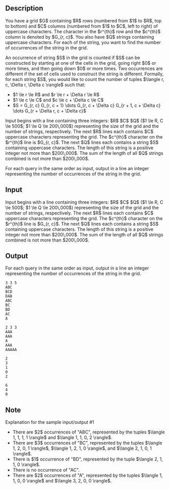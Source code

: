 ## Description

<div><p>You have a grid $G$ containing $R$ rows (numbered from $1$ to $R$, top to bottom) and $C$ columns (numbered from $1$ to $C$, left to right) of uppercase characters. The character in the $r^{th}$ row and the $c^{th}$ column is denoted by $G_{r, c}$. You also have $Q$ strings containing uppercase characters. For each of the string, you want to find the number of occurrences of the string in the grid.</p><p>An occurrence of string $S$ in the grid is counted if $S$ can be constructed by starting at one of the cells in the grid, going right $0$ or more times, and then going down $0$ or more times. Two occurrences are different if the set of cells used to construct the string is different. Formally, for each string $S$, you would like to count the number of tuples $\langle r, c, \Delta r, \Delta c \rangle$ such that: </p><ul> <li> $1 \le r \le R$ and $r \le r + \Delta r \le R$ </li><li> $1 \le c \le C$ and $c \le c + \Delta c \le C$ </li><li> $S = G_{r, c} G_{r, c + 1} \dots G_{r, c + \Delta c} G_{r + 1, c + \Delta c} \dots G_{r + \Delta r, c + \Delta c}$ </li></ul></div><div class="input-specification"><p>Input begins with a line containing three integers: $R$ $C$ $Q$ ($1 \le R, C \le 500$; $1 \le Q \le 200\,000$) representing the size of the grid and the number of strings, respectively. The next $R$ lines each contains $C$ uppercase characters representing the grid. The $c^{th}$ character on the $r^{th}$ line is $G_{r, c}$. The next $Q$ lines each contains a string $S$ containing uppercase characters. The length of this string is a positive integer not more than $200\,000$. The sum of the length of all $Q$ strings combined is not more than $200\,000$.</p></div><div class="output-specification"><p>For each query in the same order as input, output in a line an integer representing the number of occurrences of the string in the grid.</p></div>

## Input

<p>Input begins with a line containing three integers: $R$ $C$ $Q$ ($1 \le R, C \le 500$; $1 \le Q \le 200\,000$) representing the size of the grid and the number of strings, respectively. The next $R$ lines each contains $C$ uppercase characters representing the grid. The $c^{th}$ character on the $r^{th}$ line is $G_{r, c}$. The next $Q$ lines each contains a string $S$ containing uppercase characters. The length of this string is a positive integer not more than $200\,000$. The sum of the length of all $Q$ strings combined is not more than $200\,000$.</p>

## Output

<p>For each query in the same order as input, output in a line an integer representing the number of occurrences of the string in the grid.</p>





```input1
3 3 5
ABC
BCD
DAB
ABC
BC
BD
AC
A
```




```input2
2 3 3
AAA
AAA
A
AAA
AAAAA
```




```output1
2
3
1
0
2
```




```output2
6
4
0
```



## Note

<p><span class="tex-font-style-it">Explanation for the sample input/output #1</span></p><ul> <li> There are $2$ occurrences of "<span class="tex-font-style-tt">ABC</span>", represented by the tuples $\langle 1, 1, 1, 1 \rangle$ and $\langle 1, 1, 0, 2 \rangle$. </li><li> There are $3$ occurrences of "<span class="tex-font-style-tt">BC</span>", represented by the tuples $\langle 1, 2, 0, 1 \rangle$, $\langle 1, 2, 1, 0 \rangle$, and $\langle 2, 1, 0, 1 \rangle$. </li><li> There is $1$ occurrence of "<span class="tex-font-style-tt">BD</span>", represented by the tuple $\langle 2, 1, 1, 0 \rangle$. </li><li> There is no occurrence of "<span class="tex-font-style-tt">AC</span>". </li><li> There are $2$ occurrences of "<span class="tex-font-style-tt">A</span>", represented by the tuples $\langle 1, 1, 0, 0 \rangle$ and $\langle 3, 2, 0, 0 \rangle$. </li></ul>
